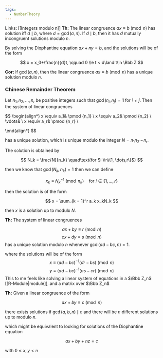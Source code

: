 ```yaml
---
tags:
  - NumberTheory
---
```

Links: [[Integers modulo n]]
********Th:******** The linear congruence $ax\equiv b \pmod n$ has solution iff $d \mid b$, where $d = \gcd(a,n)$. If ${d\mid b}$, then it has $d$ mutually incongruent solutions modulo $n$.

By solving the Diophantine equation $ax+ny = b$, and the solutions will be of the form

$$ x = x_0+\frac{n}{d}t, \qquad 0 \le t < d\land t\in \Bbb Z $$

**********Cor:********** If $\gcd(a,n)$, then the linear congruence $ax\equiv b \pmod n$ has a unique solution modulo $n$.

### Chinese Remainder Theorem

Let $n_1, n_2, \dots, n_r$ be positive integers such that $\gcd(n_i, n_j) =1$ for $i \ne j$. Then the system of linear congruences

$$ \begin{align*} x \equiv a_1& \pmod {n_1} \\ x \equiv a_2& \pmod {n_2} \\ \vdots& \\ x \equiv a_r& \pmod {n_r} \\

\end{align*} $$

has a unique solution, which is unique modulo the integer $N= n_1 n_2\cdots n_r$.

The solution is obtained by

$$ N_k = \frac{N}{n_k} \quad\text{for $i \in\{1, \dots,r\}$} $$

then we know that $\gcd(N_k, n_k) =1$ then we can define

$$ x_k \equiv N_k^{-1} \pmod{n_k}\quad\text{for $i \in\{1, \dots,r\}$} $$

then the solution is of the form

$$ x = \sum_{k = 1}^r a_k x_kN_k $$

then $x$ is a solution up to modulo $N$.

********Th:******** The system of linear congruences

$$ ax+by \equiv r \pmod n$$$$ cx+dy \equiv s \pmod n $$
has a unique solution modulo $n$ whenever $\gcd(ad-bc, n)=1$.

where the solutions will be of the form
$$ x \equiv (ad-bc)^{-1}(dr-bs) \pmod n $$$$ y \equiv (ad-bc)^{-1}(as-cr) \pmod n $$
This to me feels like solving a linear system of equations in a $\Bbb Z_n$ [[R-Module|module]], and a matrix over $\Bbb Z_n$

********************Th:******************** Given a linear congruence of the form

$$ ax+by \equiv c \pmod n $$

there exists solutions if $\gcd(a,b, n )\mid c$ and there will be $n$ different solutions up to modulo $n$.

which might be equivalent to looking for solutions of the Diophantine equation

$$ ax+by+nz = c $$

with $0\le x, y < n$